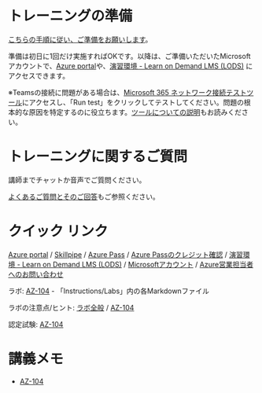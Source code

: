 # トレーニングの準備

[こちらの手順に従い、ご準備をお願いします](prep/README.md)。

準備は初日に1回だけ実施すればOKです。以降は、ご準備いただいたMicrosoftアカウントで、[Azure portal](https://portal.azure.com/)や、[演習環境 - Learn on Demand LMS (LODS)](https://tsfb.learnondemand.net/) にアクセスできます。

※Teamsの接続に問題がある場合は、[Microsoft 365 ネットワーク接続テストツール](https://connectivity.office.com/)にアクセスし、「Run test」をクリックしてテストしてください。問題の根本的な原因を特定するのに役立ちます。[ツールについての説明](https://docs.microsoft.com/ja-jp/Microsoft-365/Enterprise/office-365-network-mac-perf-onboarding-tool)もお読みください。

# トレーニングに関するご質問

講師までチャットか音声でご質問ください。

[よくあるご質問とそのご回答](faq.md)もご参照ください。

# クイック リンク

[Azure portal](https://portal.azure.com/) / [Skillpipe](https://www.skillpipe.com/) / [Azure Pass](https://www.microsoftazurepass.com/) / [Azure Passのクレジット確認](https://www.microsoftazuresponsorships.com/balance)
/ [演習環境 - Learn on Demand LMS (LODS)](https://tsfb.learnondemand.net/) / [Microsoftアカウント](https://account.microsoft.com/account/Account) / [Azure営業担当者へのお問い合わせ](https://azure.microsoft.com/ja-jp/overview/sales-number/)

ラボ: [AZ-104](https://github.com/MicrosoftLearning/AZ-104JA-MicrosoftAzureAdministrator) - 「Instructions/Labs」内の各Markdownファイル

ラボの注意点/ヒント: [ラボ全般](lab.md) / [AZ-104](AZ-104/lab.md)

認定試験: [AZ-104](https://docs.microsoft.com/ja-jp/learn/certifications/exams/az-104)

# 講義メモ

- [AZ-104](AZ-104/README.md)
